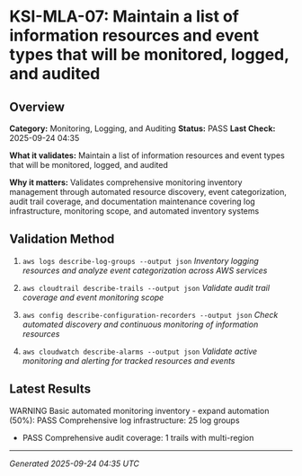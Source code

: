 # KSI-MLA-07: Maintain a list of information resources and event types that will be monitored, logged, and audited

## Overview

**Category:** Monitoring, Logging, and Auditing
**Status:** PASS
**Last Check:** 2025-09-24 04:35

**What it validates:** Maintain a list of information resources and event types that will be monitored, logged, and audited

**Why it matters:** Validates comprehensive monitoring inventory management through automated resource discovery, event categorization, audit trail coverage, and documentation maintenance covering log infrastructure, monitoring scope, and automated inventory systems

## Validation Method

1. `aws logs describe-log-groups --output json`
   *Inventory logging resources and analyze event categorization across AWS services*

2. `aws cloudtrail describe-trails --output json`
   *Validate audit trail coverage and event monitoring scope*

3. `aws config describe-configuration-recorders --output json`
   *Check automated discovery and continuous monitoring of information resources*

4. `aws cloudwatch describe-alarms --output json`
   *Validate active monitoring and alerting for tracked resources and events*

## Latest Results

WARNING Basic automated monitoring inventory - expand automation (50%): PASS Comprehensive log infrastructure: 25 log groups
- PASS Comprehensive audit coverage: 1 trails with multi-region

---
*Generated 2025-09-24 04:35 UTC*